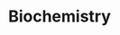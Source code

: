 ---
title: Biochemistry
longTitle: 'Biochemistry'
tags:
- gccommon
french:
- "[[Biochimie]]"
relatedTerm:
- "[[Biology]]"
- "[[Biochemicals]]"
---
